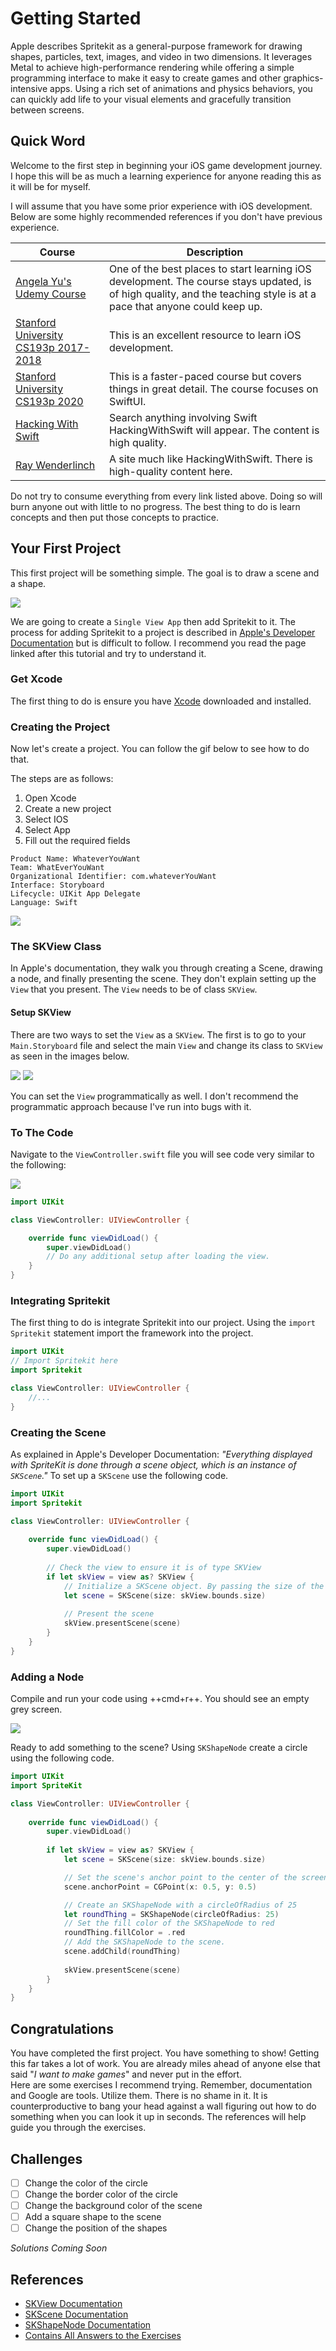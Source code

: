 # Getting Started

Apple describes Spritekit as a general-purpose framework for drawing shapes, particles, text, images, and video in two dimensions. It leverages Metal to achieve high-performance rendering while offering a simple programming interface to make it easy to create games and other graphics-intensive apps. Using a rich set of animations and physics behaviors, you can quickly add life to your visual elements and gracefully transition between screens.

## Quick Word
Welcome to the first step in beginning your iOS game development journey. I hope this will be as much a learning experience for anyone reading this as it will be for myself. 

I will assume that you have some prior experience with iOS development. Below are some highly recommended references if you don't have previous experience.

| Course | Description |
| --- | --- | 
| [Angela Yu's Udemy Course](https://www.udemy.com/course/ios-13-app-development-bootcamp/learn/lecture/16261222?start=0#overview) | One of the best places to start learning iOS development. The course stays updated, is of high quality, and the teaching style is at a pace that anyone could keep up. |
| [Stanford University CS193p 2017-2018](https://www.youtube.com/watch?v=TZL5AmwuwlA&list=PL3d_SFOiG7_8ofjyKzX6Nl1wZehbdiZC_) | This is an excellent resource to learn iOS development. 
| [Stanford University CS193p 2020](https://www.youtube.com/watch?v=jbtqIBpUG7g&list=PLpGHT1n4-mAtTj9oywMWoBx0dCGd51_yG&index=14) | This is a faster-paced course but covers things in great detail. The course focuses on SwiftUI. | 
| [Hacking With Swift](https://www.hackingwithswift.com) | Search anything involving Swift HackingWithSwift will appear. The content is high quality. |
| [Ray Wenderlinch](https://www.raywenderlich.com) | A site much like HackingWithSwift. There is high-quality content here.

Do not try to consume everything from every link listed above. Doing so will burn anyone out with little to no progress. The best thing to do is learn concepts and then put those concepts to practice. 

## Your First Project

This first project will be something simple. The goal is to draw a scene and a shape.

![](../img/firstProject.png)

We are going to create a `Single View App` then add Spritekit to it. The process for adding Spritekit to a project is described in [Apple's Developer Documentation](https://developer.apple.com/documentation/spritekit/drawing_spritekit_content_in_a_view) but is difficult to follow. I recommend you read the page linked after this tutorial and try to understand it. 

### Get Xcode
The first thing to do is ensure you have [Xcode](https://apps.apple.com/us/app/xcode/id497799835?mt=12) downloaded and installed.


### Creating the Project
Now let's create a project. You can follow the gif below to see how to do that. 

The steps are as follows:  
1. Open Xcode  
2. Create a new project  
3. Select IOS  
4. Select App  
5. Fill out the required fields

`Product Name: WhateverYouWant`  
`Team: WhatEverYouWant`  
`Organizational Identifier: com.whateverYouWant`  
`Interface: Storyboard`  
`Lifecycle: UIKit App Delegate`  
`Language: Swift`  

![](../img/createProject.gif)

### The SKView Class
In Apple's documentation, they walk you through creating a Scene, drawing a node, and finally presenting the scene. They don't explain setting up the `View` that you present. The `View` needs to be of class `SKView`. 

#### Setup SKView
There are two ways to set the `View` as a `SKView`. The first is to go to your `Main.Storyboard` file and select the main `View` and change its class to `SKView` as seen in the images below.

![](../img/mainStoryBoard.png) 
![](../img/SetUIViewClass.gif)

You can set the `View` programmatically as well. I don't recommend the programmatic approach because I've run into bugs with it.

### To The Code
Navigate to the `ViewController.swift` file you will see code very similar to the following:

![](../img/viewControllerSwift.png)

```swift
import UIKit

class ViewController: UIViewController {

    override func viewDidLoad() {
        super.viewDidLoad()
        // Do any additional setup after loading the view.
    }
}
```

### Integrating Spritekit
The first thing to do is integrate Spritekit into our project. Using the `import Spritekit` statement import the framework into the project.

```swift
import UIKit
// Import Spritekit here
import Spritekit 

class ViewController: UIViewController {
    //...
}
```

### Creating the Scene

As explained in Apple's Developer Documentation: *"Everything displayed with SpriteKit is done through a scene object, which is an instance of `SKScene`."* To set up a `SKScene` use the following code.

```swift
import UIKit
import Spritekit

class ViewController: UIViewController {
        
    override func viewDidLoad() {
        super.viewDidLoad()
    
        // Check the view to ensure it is of type SKView
        if let skView = view as? SKView {
            // Initialize a SKScene object. By passing the size of the view's bounds the scene will fit to the screen.
            let scene = SKScene(size: skView.bounds.size)
            
            // Present the scene
            skView.presentScene(scene)
        }
    }
}
```

### Adding a Node

Compile and run your code using ++cmd+r++. You should see an empty grey screen.

![](../img/blankGreyScreen.png)

Ready to add something to the scene? Using `SKShapeNode` create a circle using the following code. 

```swift
import UIKit
import SpriteKit

class ViewController: UIViewController {
    
    override func viewDidLoad() {
        super.viewDidLoad()
        
        if let skView = view as? SKView {
            let scene = SKScene(size: skView.bounds.size)

            // Set the scene's anchor point to the center of the screen. 
            scene.anchorPoint = CGPoint(x: 0.5, y: 0.5)

            // Create an SKShapeNode with a circleOfRadius of 25
            let roundThing = SKShapeNode(circleOfRadius: 25)
            // Set the fill color of the SKShapeNode to red
            roundThing.fillColor = .red
            // Add the SKShapeNode to the scene.
            scene.addChild(roundThing)
            
            skView.presentScene(scene)
        }
    }
}
```

## Congratulations

You have completed the first project. You have something to show! Getting this far takes a lot of work. You are already miles ahead of anyone else that said "*I want to make games*" and never put in the effort.  
Here are some exercises I recommend trying. Remember, documentation and Google are tools. Utilize them. There is no shame in it. It is counterproductive to bang your head against a wall figuring out how to do something when you can look it up in seconds. The references will help guide you through the exercises.

## Challenges 

- [ ] Change the color of the circle
- [ ] Change the border color of the circle
- [ ] Change the background color of the scene
- [ ] Add a square shape to the scene
- [ ] Change the position of the shapes

*Solutions Coming Soon*

## References 

- [SKView Documentation](https://developer.apple.com/documentation/spritekit/skview)
- [SKScene Documentation](https://developer.apple.com/documentation/spritekit/skscene)
- [SKShapeNode Documentation](https://developer.apple.com/documentation/spritekit/skshapenode)
- [Contains All Answers to the Exercises](https://www.google.com/)
